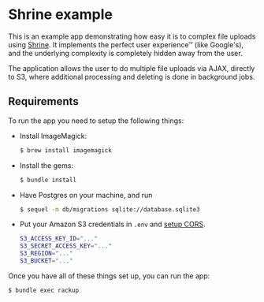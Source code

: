 # Shrine example

This is an example app demonstrating how easy it is to complex file uploads
using [Shrine]. It implements the perfect user experience™ (like Google's),
and the underlying complexity is completely hidden away from the user.

The application allows the user to do multiple file uploads via AJAX, directly
to S3, where additional processing and deleting is done in background jobs.

## Requirements

To run the app you need to setup the following things:

* Install ImageMagick:

  ```rb
  $ brew install imagemagick
  ```

* Install the gems:

  ```rb
  $ bundle install
  ```

* Have Postgres on your machine, and run

  ```sh
  $ sequel -m db/migrations sqlite://database.sqlite3
  ```

* Put your Amazon S3 credentials in `.env` and [setup CORS].

  ```sh
  S3_ACCESS_KEY_ID="..."
  S3_SECRET_ACCESS_KEY="..."
  S3_REGION="..."
  S3_BUCKET="..."
  ```

Once you have all of these things set up, you can run the app:

```sh
$ bundle exec rackup
```

[Shrine]: https://github.com/janko-m/shrine
[setup CORS]: http://docs.aws.amazon.com/AmazonS3/latest/dev/cors.html
